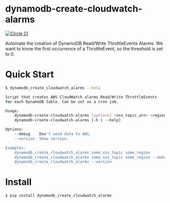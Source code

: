 # dynamodb-create-cloudwatch-alarms

[![Circle CI](https://circleci.com/gh/percolate/dynamodb-create-cloudwatch-alarms.svg?style=svg)](https://circleci.com/gh/percolate/dynamodb-create-cloudwatch-alarms)

Automate the creation of DynamoDB Read/Write ThrottleEvents Alarms.
We want to know the first occurrence of a ThrottleEvent, so the threshold is
set to 0.

# Quick Start
```bash
$ dynamodb_create_cloudwatch_alarms --help

Script that creates AWS CloudWatch alarms Read/Write ThrottleEvents
for each DynamoDB table. Can be set as a cron job.

Usage:
    dynamodb-create-cloudwatch-alarms [options] <sns_topic_arn> <region>
    dynamodb-create-cloudwatch-alarms [-h | --help]

Options:
    --debug    Don't send data to AWS.
    --version  Show version.

Examples:
    dynamodb_create_cloudwatch_alarms some_sns_topic some_region
    dynamodb_create_cloudwatch_alarms some_sns_topic some_region --debug
    dynamodb_create_cloudwatch_alarms --version
```

# Install
```bash
$ pip install dynamodb_create_cloudwatch_alarms
```
